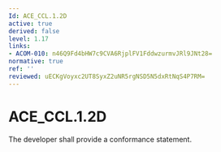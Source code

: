 ```yaml
---
Id: ACE_CCL.1.2D
active: true
derived: false
level: 1.17
links:
- ACOM-010: n46Q9Fd4bHW7c9CVA6RjplFV1FddwzurmvJRl9JNt28=
normative: true
ref: ''
reviewed: uECKgVoyxc2UT8SyxZ2uNR5rgNSD5N5dxRtNqS4P7RM=
---
```


# ACE_CCL.1.2D

The developer shall provide a conformance statement.